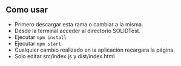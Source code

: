 ## Como usar

- Primero descargar esta rama o cambiar a la misma.
- Desde la terminal acceder al directorio SOLIDTest.
- Ejecutar `npm install`
- Ejecutar `npm start`
- Cualquier cambio realizado en la aplicación recargara la página.
- Solo editar src/index.js y dist/index.html
